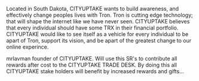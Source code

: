 Located in South Dakota, CITYUPTAKE wants to build awareness, and effectively change peoples lives with Tron. Tron is cutting edge technology; that will shape the internet like we have never seen. CITYUPTAKE believes that every individual should have some TRX in their financial portfolio. CITYUPTAKE would like to see itself as a vehicle for every individual to be apart of Tron, support its vision, and be apart of the greatest change to our online experince.

mrlavman founder of CITYUPTAKE. Will use this SR's to contribute all rewards after cost to the CITYUPTAKE TRADE DESK. By doing this all CITYUPTAKE stake holders will benefit by increased rewards and gifts...

